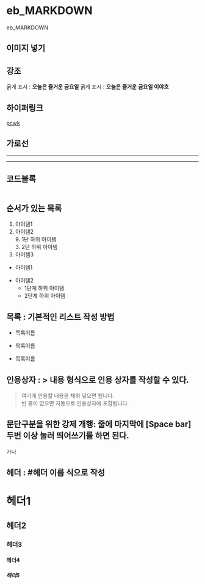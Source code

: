 # eb_MARKDOWN
eb_MARKDOWN

## 이미지 넣기


## 강조
굵게 표시 : **오늘은 즐거운 금요일**
굵게 표시 : __오늘은 즐거운 금요일 이야호__

## 하이퍼링크
[pcwk](https://cafe.daum.net/pcwk "PCWK CAFE")

## 가로선
---
***

## 코드블록
```

```

## 순서가 있는 목록  
1. 아이템1
3. 아이템2  
   9. 1단 하위 아이템  
      3. 2단 하위 아이템  
9. 아이템3

- 아이템1  
+ 아이템2  
   - 1단계 하위 아이템  
   * 2단계 하위 아이템

## 목록 : 기본적인 리스트 작성 방법
* 목록이름  
- 목록이름  
+ 목록이름  

## 인용상자 : > 내용 형식으로 인용 상자를 작성할 수 있다.
> 여기에 인용할 내용을 채워 넣으면 됩니다.  
빈 줄이 없으면 자동으로 인용상자에 포함됩니다.

## 문단구분을 위한 강제 개행: 줄에 마지막에 [Space bar] 두번 이상 눌러 띄어쓰기를 하면 된다.
가나
## 헤더 : #헤더 이름 식으로 작성
# 헤더1
## 헤더2
### 헤더3
#### 헤더4
##### 헤더5


